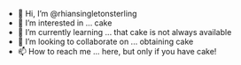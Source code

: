 - 👋 Hi, I’m @rhiansingletonsterling
- 👀 I’m interested in ... cake
- 🌱 I’m currently learning ... that cake is not always available
- 💞️ I’m looking to collaborate on ... obtaining cake
- 📫 How to reach me ... here, but only if you have cake!

<!---
rhiansingletonsterling/rhiansingletonsterling is a ✨ special ✨ repository because its `README.md` (this file) appears on your GitHub profile.
You can click the Preview link to take a look at your changes.
--->
